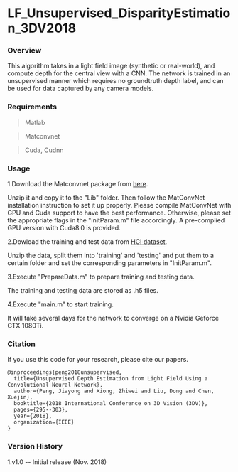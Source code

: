 # LF_Unsupervised_DisparityEstimation_3DV2018

### Overview
This algorithm takes in a light field image (synthetic or real-world), and compute depth for the central view with a CNN. The network is trained in an unsupervised manner which requires no groundtruth depth label, and can be used for data captured by any camera models.

### Requirements
>Matlab 

>Matconvnet

>Cuda, Cudnn

### Usage
1.Download the Matconvnet package from [here](http://www.vlfeat.org/matconvnet/).

Unzip it and copy it to the "Lib" folder. Then follow the MatConvNet installation instruction to set it up properly. Please compile MatConvNet with GPU and Cuda support to have the best performance. Otherwise, please set the appropriate flags in the "InitParam.m" file accordingly. A pre-complied GPU version with Cuda8.0 is provided.

2.Dowload the training and test data from [HCI dataset](http://hci-lightfield.iwr.uni-heidelberg.de/).

Unzip the data, split them into 'training' and 'testing' and put them to a certain folder and set the corresponding parameters in "InitParam.m".

3.Execute "PrepareData.m" to prepare training and testing data.

The training and testing data are stored as .h5 files.

4.Execute "main.m" to start training.

It will take several days for the network to converge on a Nvidia Geforce GTX 1080Ti.

### Citation
If you use this code for your research, please cite our papers.
```
@inproceedings{peng2018unsupervised,
  title={Unsupervised Depth Estimation from Light Field Using a Convolutional Neural Network},
  author={Peng, Jiayong and Xiong, Zhiwei and Liu, Dong and Chen, Xuejin},
  booktitle={2018 International Conference on 3D Vision (3DV)},
  pages={295--303},
  year={2018},
  organization={IEEE}
}
```

### Version History
1.v1.0 -- Initial release (Nov. 2018)
